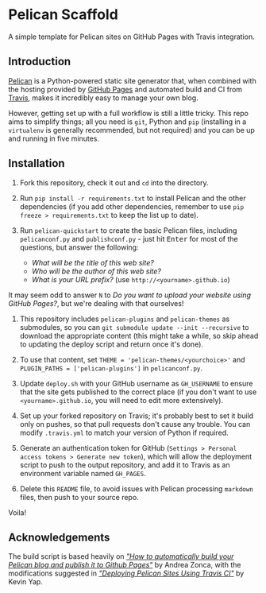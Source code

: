Pelican Scaffold
================

A simple template for Pelican sites on GitHub Pages with Travis integration.

Introduction
------------

[Pelican] is a Python-powered static site generator that, when combined with
the hosting provided by [GitHub Pages][ghp] and automated build and CI from
[Travis], makes it incredibly easy to manage your own blog.

However, getting set up with a full workflow is still a little tricky. This
repo aims to simplify things; all you need is `git`, Python and `pip`
(installing in a `virtualenv` is generally recommended, but not required) and
you can be up and running in five minutes.

Installation
------------

1. Fork this repository, check it out and `cd` into the directory.

1. Run `pip install -r requirements.txt` to install Pelican and the other
  dependencies (if you add other dependencies, remember to use `pip freeze >
  requirements.txt` to keep the list up to date).

1. Run `pelican-quickstart` to create the basic Pelican files, including
  `pelicanconf.py` and `publishconf.py` - just hit <kbd>Enter</kbd> for most of
  the questions, but answer the following:

   - *What will be the title of this web site?*
   - *Who will be the author of this web site?*
   - *What is your URL prefix?* (use `http://<yourname>.github.io`)

  It may seem odd to answer `N` to *Do you want to upload your website using
  GitHub Pages?*, but we're dealing with that ourselves!

1. This repository includes `pelican-plugins` and `pelican-themes` as
  submodules, so you can `git submodule update --init --recursive` to download
  the appropriate content (this might take a while, so skip ahead to updating
  the deploy script and return once it's done).

1. To use that content, set `THEME = 'pelican-themes/<yourchoice>'` and
  `PLUGIN_PATHS = ['pelican-plugins']` in `pelicanconf.py`.

1. Update `deploy.sh` with your GitHub username as `GH_USERNAME` to ensure
  that the site gets published to the correct place (if you don't want to use
  `<yourname>.github.io`, you will need to edit more extensively).

1. Set up your forked repository on Travis; it's probably best to set it build
 only on pushes, so that pull requests don't cause any trouble. You can modify
 `.travis.yml` to match your version of Python if required.

1. Generate an authentication token for GitHub (`Settings > Personal access
  tokens > Generate new token`), which will allow the deployment script to push
  to the output repository, and add it to Travis as an environment variable
  named `GH_PAGES`.

1. Delete this `README` file, to avoid issues with Pelican processing `markdown`
 files, then push to your source repo.

Voila!

Acknowledgements
----------------

The build script is based heavily on [*"How to automatically build your Pelican
blog and publish it to Github Pages"*][zonca] by Andrea Zonca, with the
modifications suggested in [*"Deploying Pelican Sites Using Travis CI"*][yap] by
Kevin Yap.

 [ghp]: https://pages.github.com/
 [pelican]: http://docs.getpelican.com/
 [travis]: https://travis-ci.org/
 [yap]: http://kevinyap.ca/2014/06/deploying-pelican-sites-using-travis-ci/
 [zonca]: http://zonca.github.io/2013/09/automatically-build-pelican-and-publish-to-github-pages.html
